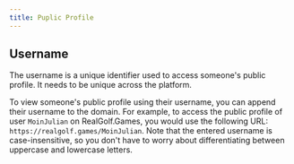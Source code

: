 ```yaml
---
title: Puplic Profile
---
```


## Username

The username is a unique identifier used to access someone's public profile. It needs to be unique across the platform.

To view someone's public profile using their username, you can append their username to the domain. For example, to access the public profile of user `MoinJulian` on RealGolf.Games, you would use the following URL: `https://realgolf.games/MoinJulian`. Note that the entered username is case-insensitive, so you don't have to worry about differentiating between uppercase and lowercase letters.
